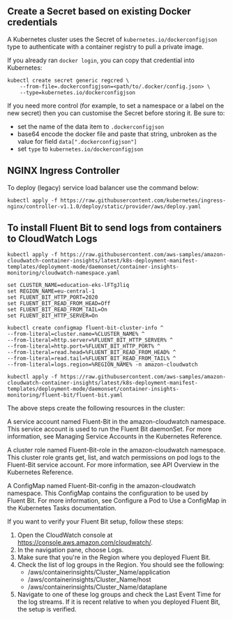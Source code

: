 ## Create a Secret based on existing Docker credentials

A Kubernetes cluster uses the Secret of `kubernetes.io/dockerconfigjson` type to authenticate with
a container registry to pull a private image.

If you already ran `docker login`, you can copy that credential into Kubernetes:

```shell
kubectl create secret generic regcred \
    --from-file=.dockerconfigjson=<path/to/.docker/config.json> \
    --type=kubernetes.io/dockerconfigjson
```

If you need more control (for example, to set a namespace or a label on the new
secret) then you can customise the Secret before storing it.
Be sure to:

- set the name of the data item to `.dockerconfigjson`
- base64 encode the docker file and paste that string, unbroken
  as the value for field `data[".dockerconfigjson"]`
- set `type` to `kubernetes.io/dockerconfigjson`

## NGINX Ingress Controller

To deploy (legacy) service load balancer use the command below:

```shell
kubectl apply -f https://raw.githubusercontent.com/kubernetes/ingress-nginx/controller-v1.1.0/deploy/static/provider/aws/deploy.yaml
```

## To install Fluent Bit to send logs from containers to CloudWatch Logs

```shell
kubectl apply -f https://raw.githubusercontent.com/aws-samples/amazon-cloudwatch-container-insights/latest/k8s-deployment-manifest-templates/deployment-mode/daemonset/container-insights-monitoring/cloudwatch-namespace.yaml

set CLUSTER_NAME=education-eks-lFTgJliq
set REGION_NAME=eu-central-1
set FLUENT_BIT_HTTP_PORT=2020
set FLUENT_BIT_READ_FROM_HEAD=Off
set FLUENT_BIT_READ_FROM_TAIL=On
set FLUENT_BIT_HTTP_SERVER=On

kubectl create configmap fluent-bit-cluster-info ^
--from-literal=cluster.name=%CLUSTER_NAME% ^
--from-literal=http.server=%FLUENT_BIT_HTTP_SERVER% ^
--from-literal=http.port=%FLUENT_BIT_HTTP_PORT% ^
--from-literal=read.head=%FLUENT_BIT_READ_FROM_HEAD% ^
--from-literal=read.tail=%FLUENT_BIT_READ_FROM_TAIL% ^
--from-literal=logs.region=%REGION_NAME% -n amazon-cloudwatch

kubectl apply -f https://raw.githubusercontent.com/aws-samples/amazon-cloudwatch-container-insights/latest/k8s-deployment-manifest-templates/deployment-mode/daemonset/container-insights-monitoring/fluent-bit/fluent-bit.yaml
```

The above steps create the following resources in the cluster:

A service account named Fluent-Bit in the amazon-cloudwatch namespace. This service account is used to run the Fluent Bit daemonSet. For more information, see Managing Service Accounts in the Kubernetes Reference.

A cluster role named Fluent-Bit-role in the amazon-cloudwatch namespace. This cluster role grants get, list, and watch permissions on pod logs to the Fluent-Bit service account. For more information, see API Overview in the Kubernetes Reference.

A ConfigMap named Fluent-Bit-config in the amazon-cloudwatch namespace. This ConfigMap contains the configuration to be used by Fluent Bit. For more information, see Configure a Pod to Use a ConfigMap in the Kubernetes Tasks documentation.

If you want to verify your Fluent Bit setup, follow these steps:
1. Open the CloudWatch console at https://console.aws.amazon.com/cloudwatch/.
1. In the navigation pane, choose Logs.
1. Make sure that you're in the Region where you deployed Fluent Bit.
1. Check the list of log groups in the Region. You should see the following:
    * /aws/containerinsights/Cluster_Name/application
    * /aws/containerinsights/Cluster_Name/host
    * /aws/containerinsights/Cluster_Name/dataplane
1. Navigate to one of these log groups and check the Last Event Time for the log streams. If it is recent relative to when you deployed Fluent Bit, the setup is verified.
